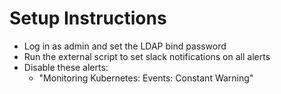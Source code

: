 # Setup Instructions
* Log in as admin and set the LDAP bind password
* Run the external script to set slack notifications on all alerts
* Disable these alerts:
  * "Monitoring Kubernetes: Events: Constant Warning"